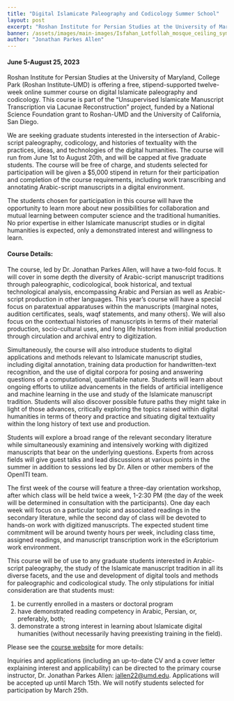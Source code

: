 ```yaml
---
title: "Digital Islamicate Paleography and Codicology Summer School"
layout: post
excerpt: "Roshan Institute for Persian Studies at the University of Maryland, College Park (Roshan Institute-UMD) is offering a free, stipend-supported twelve-week online summer course on digital Islamicate paleography and codicology. This course is part of the “Unsupervised Islamicate Manuscript Transcription via Lacunae Reconstruction” project, funded by a National Science Foundation grant to Roshan-UMD and the University of California, San Diego..."
banner: /assets/images/main-images/Isfahan_Lotfollah_mosque_ceiling_symmetric_narrow_border.png
author: "Jonathan Parkes Allen"
---
```


#### June 5-August 25, 2023



Roshan Institute for Persian Studies at the University of Maryland, College Park (Roshan Institute-UMD) is offering a free, stipend-supported twelve-week online summer course on digital Islamicate paleography and codicology. This course is part of the “Unsupervised Islamicate Manuscript Transcription via Lacunae Reconstruction” project, funded by a National Science Foundation grant to Roshan-UMD and the University of California, San Diego. 



We are seeking graduate students interested in the intersection of Arabic-script paleography, codicology, and histories of textuality with the practices, ideas, and technologies of the digital humanities. The course will run from June 1st to August 20th, and will be capped at five graduate students. The course will be free of charge, and students selected for participation will be given a $5,000 stipend in return for their participation and completion of the course requirements, including work transcribing and annotating Arabic-script manuscripts in a digital environment.



The students chosen for participation in this course will have the opportunity to learn more about new possibilities for collaboration and mutual learning between computer science and the traditional humanities. No prior expertise in either Islamicate manuscript studies or in digital humanities is expected, only a demonstrated interest and willingness to learn.



#### Course Details:



The course, led by Dr. Jonathan Parkes Allen, will have a two-fold focus. It will cover in some depth the diversity of Arabic-script manuscript traditions through paleographic, codicological, book historical, and textual technological analysis, encompassing Arabic and Persian as well as Arabic-script production in other languages. This year’s course will have a special focus on paratextual apparatuses within the manuscripts (marginal notes, audition certificates, seals, waqf statements, and many others). We will also focus on the contextual histories of manuscripts in terms of their material production, socio-cultural uses, and long life histories from initial production through circulation and archival entry to digitization.



Simultaneously, the course will also introduce students to digital applications and methods relevant to Islamicate manuscript studies, including digital annotation, training data production for handwritten-text recognition, and the use of digital corpora for posing and answering questions of a computational, quantifiable nature. Students will learn about ongoing efforts to utilize advancements in the fields of artificial intelligence and machine learning in the use and study of the Islamicate manuscript tradition. Students will also discover possible future paths they might take in light of those advances, critically exploring the topics raised within digital humanities in terms of theory and practice and situating digital textuality within the long history of text use and production.



Students will explore a broad range of the relevant secondary literature while simultaneously examining and intensively working with digitized manuscripts that bear on the underlying questions. Experts from across fields will give guest talks and lead discussions at various points in the summer in addition to sessions led by Dr. Allen or other members of the OpenITI team.



The first week of the course will feature a three-day orientation workshop, after which class will be held twice a week, 1-2:30 PM (the day of the week will be determined in consultation with the participants). One day each week will focus on a particular topic and associated readings in the secondary literature, while the second day of class will be devoted to hands-on work with digitized manuscripts. The expected student time commitment will be around twenty hours per week, including class time, assigned readings, and manuscript transcription work in the eScriptorium work environment.  



This course will be of use to any graduate students interested in Arabic-script paleography, the study of the Islamicate manuscript tradition in all its diverse facets, and the use and development of digital tools and methods for paleographic and codicological study. The only stipulations for initial consideration are that students must: 
1. be currently enrolled in a masters or doctoral program
2. have demonstrated reading competency in Arabic, Persian, or, preferably, both;
3. demonstrate a strong interest in learning about Islamicate digital humanities (without necessarily having preexisting training in the field).



Please see the [course website](https://sites.google.com/umd.edu/islamicate-digital-manuscripts/digital-islamicate-paleography-and-codicology-summer-school-2-0) for more details:



Inquiries and applications (including an up-to-date CV and a cover letter explaining interest and applicability) can be directed to the primary course instructor, Dr. Jonathan Parkes Allen: [jallen22@umd.edu](jallen@umd.edu). Applications will be accepted up until March 15th. We will notify students selected for participation by March 25th.
